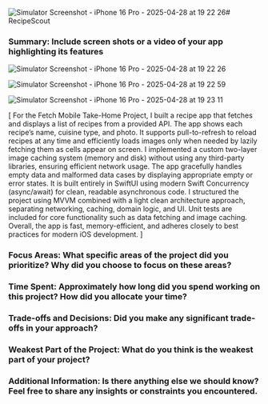![Simulator Screenshot - iPhone 16 Pro - 2025-04-28 at 19 22 26](https://github.com/user-attachments/assets/b88b5b03-4052-433f-81cd-ea1bc9db19cd)# RecipeScout

### Summary: Include screen shots or a video of your app highlighting its features
![Simulator Screenshot - iPhone 16 Pro - 2025-04-28 at 19 22 26](https://github.com/user-attachments/assets/14586ec5-0a9e-4429-bc9e-b4c52e049d10)

![Simulator Screenshot - iPhone 16 Pro - 2025-04-28 at 19 22 59](https://github.com/user-attachments/assets/07861fe2-983e-401d-b7e5-c097c60a7c29)

![Simulator Screenshot - iPhone 16 Pro - 2025-04-28 at 19 23 11](https://github.com/user-attachments/assets/cc0da621-277e-4819-b047-6445059f11c7)

[
For the Fetch Mobile Take-Home Project, I built a recipe app that fetches and displays a list of recipes from a provided API. The app shows each recipe’s name, cuisine type, and photo. It supports pull-to-refresh to reload recipes at any time and efficiently loads images only when needed by lazily fetching them as cells appear on screen. I implemented a custom two-layer image caching system (memory and disk) without using any third-party libraries, ensuring efficient network usage. The app gracefully handles empty data and malformed data cases by displaying appropriate empty or error states. It is built entirely in SwiftUI using modern Swift Concurrency (async/await) for clean, readable asynchronous code. I structured the project using MVVM combined with a light clean architecture approach, separating networking, caching, domain logic, and UI. Unit tests are included for core functionality such as data fetching and image caching. Overall, the app is fast, memory-efficient, and adheres closely to best practices for modern iOS development.
]


### Focus Areas: What specific areas of the project did you prioritize? Why did you choose to focus on these areas?

### Time Spent: Approximately how long did you spend working on this project? How did you allocate your time?

### Trade-offs and Decisions: Did you make any significant trade-offs in your approach?

### Weakest Part of the Project: What do you think is the weakest part of your project?

### Additional Information: Is there anything else we should know? Feel free to share any insights or constraints you encountered.
